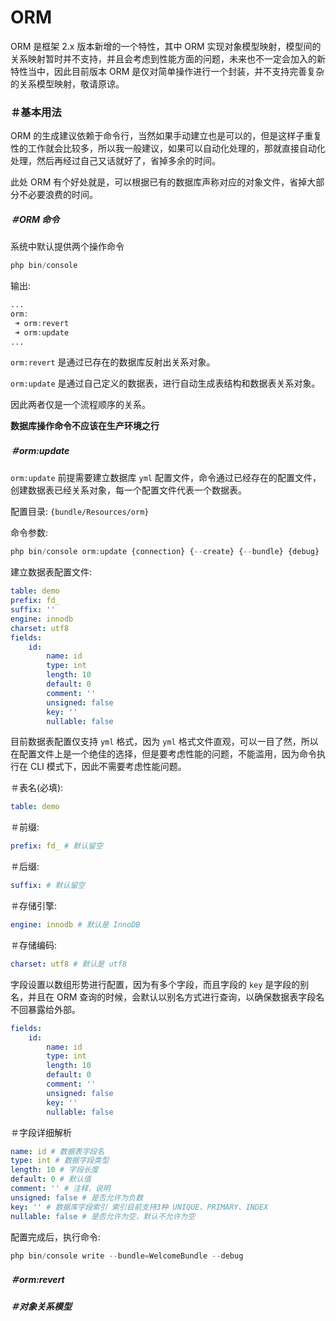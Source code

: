 # ORM

ORM 是框架 2.x 版本新增的一个特性，其中 ORM 实现对象模型映射，模型间的关系映射暂时并不支持，并且会考虑到性能方面的问题，未来也不一定会加入的新特性当中，因此目前版本 ORM 是仅对简单操作进行一个封装，并不支持完善复杂的关系模型映射，敬请原谅。

### ＃基本用法

ORM 的生成建议依赖于命令行，当然如果手动建立也是可以的，但是这样子重复性的工作就会比较多，所以我一般建议，如果可以自动化处理的，那就直接自动化处理，然后再经过自己又话就好了，省掉多余的时间。

此处 ORM 有个好处就是，可以根据已有的数据库声称对应的对象文件，省掉大部分不必要浪费的时间。

##### ＃ORM 命令

系统中默认提供两个操作命令

```php
php bin/console
```

输出: 

```php
...
orm:
 ➜ orm:revert
 ➜ orm:update
...
```

`orm:revert` 是通过已存在的数据库反射出关系对象。

`orm:update` 是通过自己定义的数据表，进行自动生成表结构和数据表关系对象。

因此两者仅是一个流程顺序的关系。

**数据库操作命令不应该在生产环境之行**

##### ＃orm:update

`orm:update` 前提需要建立数据库 `yml` 配置文件，命令通过已经存在的配置文件，创建数据表已经关系对象，每一个配置文件代表一个数据表。

配置目录: `{bundle/Resources/orm}`

命令参数: 

```php
php bin/console orm:update {connection} {--create} {--bundle} {debug}
```

建立数据表配置文件: 

```yml
table: demo
prefix: fd_
suffix: ''
engine: innodb
charset: utf8
fields:
    id:
        name: id
        type: int
        length: 10
        default: 0
        comment: ''
        unsigned: false
        key: ''
        nullable: false
```

目前数据表配置仅支持 `yml` 格式，因为 `yml` 格式文件直观，可以一目了然，所以在配置文件上是一个绝佳的选择，但是要考虑性能的问题，不能滥用，因为命令执行在 CLI 模式下，因此不需要考虑性能问题。

＃表名(必填): 

```yml
table: demo
```

＃前缀: 

```yml
prefix: fd_ # 默认留空
```

＃后缀: 

```yml
suffix: # 默认留空
```

＃存储引擎:

```yml
engine: innodb # 默认是 InnoDB
```

＃存储编码:

```yml
charset: utf8 # 默认是 utf8
```

字段设置以数组形势进行配置，因为有多个字段，而且字段的 `key` 是字段的别名，并且在 ORM 查询的时候，会默认以别名方式进行查询，以确保数据表字段名不回暴露给外部。

```yml
fields:
    id:
        name: id
        type: int
        length: 10
        default: 0
        comment: ''
        unsigned: false
        key: ''
        nullable: false
```

＃字段详细解析

```yml
name: id # 数据表字段名
type: int # 数据字段类型
length: 10 # 字段长度
default: 0 # 默认值
comment: '' # 注释，说明
unsigned: false # 是否允许为负数
key: '' # 数据库字段索引 索引目前支持3种 UNIQUE、PRIMARY、INDEX
nullable: false # 是否允许为空，默认不允许为空
```

配置完成后，执行命令: 

```php
php bin/console write --bundle=WelcomeBundle --debug
```



##### ＃orm:revert

##### ＃对象关系模型